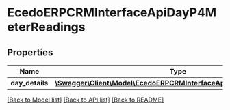 # EcedoERPCRMInterfaceApiDayP4MeterReadings

## Properties
Name | Type | Description | Notes
------------ | ------------- | ------------- | -------------
**day_details** | [**\Swagger\Client\Model\EcedoERPCRMInterfaceApiDayP4MeterReading[]**](EcedoERPCRMInterfaceApiDayP4MeterReading.md) |  | [optional] 

[[Back to Model list]](../README.md#documentation-for-models) [[Back to API list]](../README.md#documentation-for-api-endpoints) [[Back to README]](../README.md)



